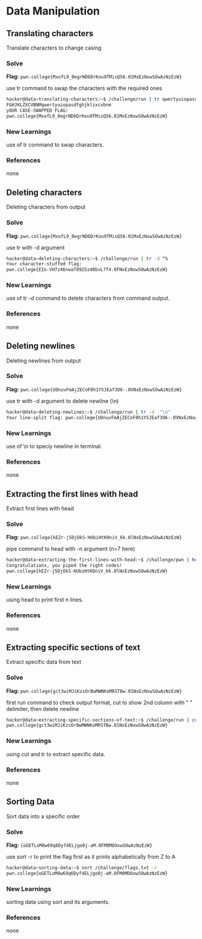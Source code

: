 # Data Manipulation

## Translating characters
Translate characters to change casing

### Solve
**Flag:** `pwn.college{MxofL9_0egrND6DrKou9TMisQ56.01MxEzNxwSOwAzNzEzW}`

use tr command to swap the characters with the required ones

```bash
hacker@data~translating-characters:~$ /challenge/run | tr qwertyuiopasdfghjklzxcvbnmQWERTYUIOPASDFGHJKLZXCVBNM QWERTYUIOPASD
FGHJKLZXCVBNMqwertyuiopasdfghjklzxcvbnm
yOUR CASE-SWAPPED FLAG:
pwn.college{MxofL9_0egrND6DrKou9TMisQ56.01MxEzNxwSOwAzNzEzW}
```

### New Learnings
use of tr command to swap characters.

### References 
none

## Deleting characters
Deleting characters from output

### Solve
**Flag:** `pwn.college{MxofL9_0egrND6DrKou9TMisQ56.01MxEzNxwSOwAzNzEzW}`

use tr with -d argument

```bash
hacker@data~deleting-characters:~$ /challenge/run | tr -d ^%
Your character-stuffed flag:
pwn.college{EIo-VH7z46nwaT892Sz40bvL7f4.0FNxEzNxwSOwAzNzEzW}
```

### New Learnings
use of tr -d command to delete characters from command output.

### References 
none

## Deleting newlines
Deleting newlines from output

### Solve
**Flag:** `pwn.college{UOnuvFmAjZECoF0h1Y5JEaf3O6-.0VNxEzNxwSOwAzNzEzW}`

use tr with -d argument to delete newline (\n)

```bash
hacker@data~deleting-newlines:~$ /challenge/run | tr -d  "\n"
Your line-split flag: pwn.college{UOnuvFmAjZECoF0h1Y5JEaf3O6-.0VNxEzNxwSOwAzNzEzW}
```

### New Learnings
use of \n to speciy newline in terminal.

### References 
none

## Extracting the first lines with head
Extract first lines with head

### Solve
**Flag:** `pwn.college{kEZr-j5DjOkS-HUbiHtK0niV_6k.0lNxEzNxwSOwAzNzEzW}`

pipe command to head with -n argument (n=7 here)

```bash
hacker@data~extracting-the-first-lines-with-head:~$ /challenge/pwn | head -7 | /challenge/college 
Congratulations, you piped the right codes!
pwn.college{kEZr-j5DjOkS-HUbiHtK0niV_6k.0lNxEzNxwSOwAzNzEzW}
```

### New Learnings
using head to print first n lines.

### References 
none

## Extracting specific sections of text
Extract specific data from text

### Solve
**Flag:** `pwn.college{gct3wiMJiKzsOrBwMWNKoMRSTBw.01NxEzNxwSOwAzNzEzW}`

first run command to check output format, cut to show 2nd column with " " delimiter, then delete newline

```bash
hacker@data~extracting-specific-sections-of-text:~$ /challenge/run | cut -d ' ' -f 2 | tr -d '\n'
pwn.college{gct3wiMJiKzsOrBwMWNKoMRSTBw.01NxEzNxwSOwAzNzEzW}
```

### New Learnings
using cut and tr to extract specific data.

### References 
none

## Sorting Data
Sort data into a specific order

### Solve
**Flag:** `{oGETLoM8w69q6Dyf4ELjgo0j-aM.0FM0MDOxwSOwAzNzEzW}`

use sort -r to print the flag first as it prints alphabetically from Z to A

```bash
hacker@data~sorting-data:~$ sort /challenge/flags.txt -r
pwn.college{oGETLoM8w69q6Dyf4ELjgo0j-aM.0FM0MDOxwSOwAzNzEzW}
```

### New Learnings
sorting data using sort and its arguments.

### References 
none